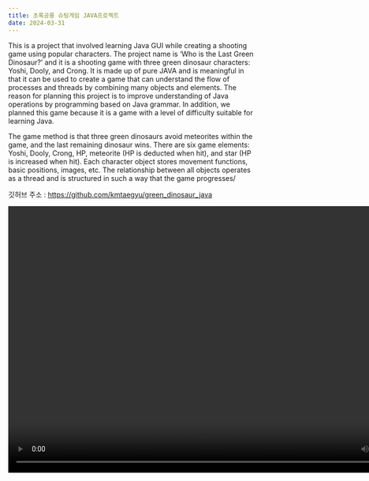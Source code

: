 ```yaml
---
title: 초록공룡 슈팅게임 JAVA프로젝트
date: 2024-03-31
---
```


This is a project that involved learning Java GUI while creating a shooting game using popular characters. 
The project name is ‘Who is the Last Green Dinosaur?’ and it is a shooting game with three green dinosaur characters: Yoshi, Dooly, and Crong. 
It is made up of pure JAVA and is meaningful in that it can be used to create a game that can understand the flow of processes and threads by combining many objects and elements.
The reason for planning this project is to improve understanding of Java operations by programming based on Java grammar. In addition, we planned this game because it is a game with a level of difficulty suitable for learning Java.
<!--more-->

The game method is that three green dinosaurs avoid meteorites within the game, and the last remaining dinosaur wins.
There are six game elements: Yoshi, Dooly, Crong, HP, meteorite (HP is deducted when hit), and star (HP is increased when hit).
Each character object stores movement functions, basic positions, images, etc. The relationship between all objects operates as a thread and is structured in such a way that the game progresses/

깃허브 주소 : https://github.com/kmtaegyu/green_dinosaur_java

<video width="844" height="540" controls>
  <source src="./greendinosaur.mp4" type="video/mp4">
    This browser does not support video playback.
</video>